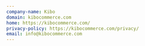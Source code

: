 ```yaml
---
company-name: Kibo
domain: kibocommerce.com
home: https://kibocommerce.com/
privacy-policy: https://kibocommerce.com/privacy/
email: info@kibocommerce.com
---
```




